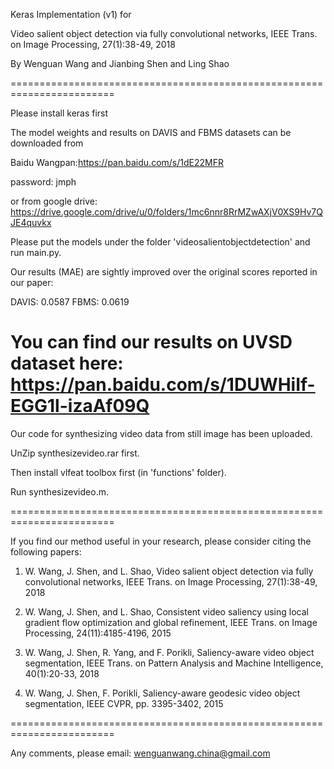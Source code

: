 Keras Implementation (v1) for



Video salient object detection via fully convolutional networks,
IEEE Trans. on Image Processing, 27(1):38-49, 2018



By Wenguan Wang and Jianbing Shen and Ling Shao



========================================================================



Please install keras first

The model weights and results on DAVIS and FBMS datasets can be downloaded
 from 



Baidu Wangpan:https://pan.baidu.com/s/1dE22MFR 


password: jmph  



or from google drive:
https://drive.google.com/drive/u/0/folders/1mc6nnr8RrMZwAXjV0XS9Hv7QJE4quvkx



Please put the models under the folder 'videosalientobjectdetection' and run main.py.



Our results (MAE) are sightly improved over the original scores reported in our paper:

DAVIS: 0.0587
FBMS:  0.0619


You can find our results on UVSD dataset here: https://pan.baidu.com/s/1DUWHiIf-EGG1l-izaAf09Q
========================================================================


Our code for synthesizing video data from still image has been uploaded.

UnZip synthesizevideo.rar first.



Then install vlfeat toolbox first (in 'functions' folder). 



Run synthesizevideo.m.



========================================================================



If you find our method useful in your research,
 please consider citing the following papers:



1) W. Wang, J. Shen, and L. Shao, 
Video salient object detection via fully convolutional networks,
 IEEE Trans. on Image Processing, 27(1):38-49, 2018



2) W. Wang, J. Shen, and L. Shao,
Consistent video saliency using local gradient flow optimization and global refinement,
IEEE Trans. on Image Processing, 24(11):4185-4196, 2015



3) W. Wang, J. Shen, R. Yang, and F. Porikli, Saliency-aware video object segmentation,
IEEE Trans. on Pattern Analysis and Machine Intelligence, 40(1):20-33, 2018



4) W. Wang, J. Shen, F. Porikli, Saliency-aware geodesic video object segmentation,
IEEE CVPR, pp. 3395-3402, 2015



========================================================================



Any comments, please email:
wenguanwang.china@gmail.com
